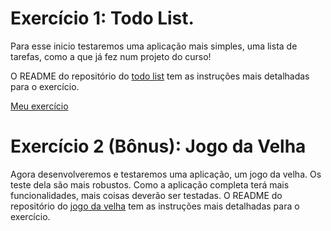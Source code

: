 # Exercício 1: Todo List.

Para esse inicio testaremos uma aplicação mais simples, uma lista de tarefas, como a que já fez num projeto do curso!

O README do repositório do [todo list](https://github.com/Thiago-FR/exercise-todo-list) tem as instruções mais detalhadas para o exercício.

[Meu exercício](https://github.com/Thiago-FR/exercise-todo-list)

# Exercício 2 (Bônus): Jogo da Velha

Agora desenvolveremos e testaremos uma aplicação, um jogo da velha. Os teste dela são mais robustos. Como a aplicação completa terá mais funcionalidades, mais coisas deverão ser testadas.
O README do repositório do [jogo da velha](https://github.com/tryber/exercise-tic-tac-toe) tem as instruções mais detalhadas para o exercício.
